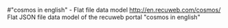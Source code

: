 #"cosmos in english" - Flat file data model
http://en.recuweb.com/cosmos/
Flat JSON file data model of the recuweb portal "cosmos in english"
